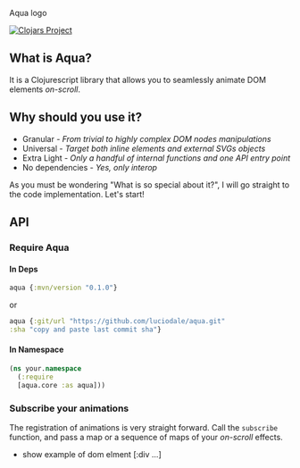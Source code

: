 Aqua logo

[![Clojars Project](https://img.shields.io/clojars/v/aqua.svg)](https://clojars.org/aqua)

## What is Aqua?

It is a Clojurescript library that allows you to seamlessly animate DOM elements *on-scroll*.

## Why should you use it?

- Granular - *From trivial to highly complex DOM nodes manipulations*
- Universal - *Target both inline elements and external SVGs objects*
- Extra Light - *Only a handful of internal functions and one API entry point*
- No dependencies - *Yes, only interop*

As you must be wondering "What is so special about it?", I will go straight to the code implementation. Let's start!

## API

### Require Aqua

#### In Deps

```clojure
aqua {:mvn/version "0.1.0"}
```

or

```clojure
aqua {:git/url "https://github.com/luciodale/aqua.git"
:sha "copy and paste last commit sha"}
 ```

#### In Namespace

```clojure
(ns your.namespace
  (:require
  [aqua.core :as aqua]))
```

### Subscribe your animations

The registration of animations is very straight forward. Call the `subscribe` function, and pass a map or a sequence of maps of your *on-scroll* effects.

- show example of dom elment [:div ...]
